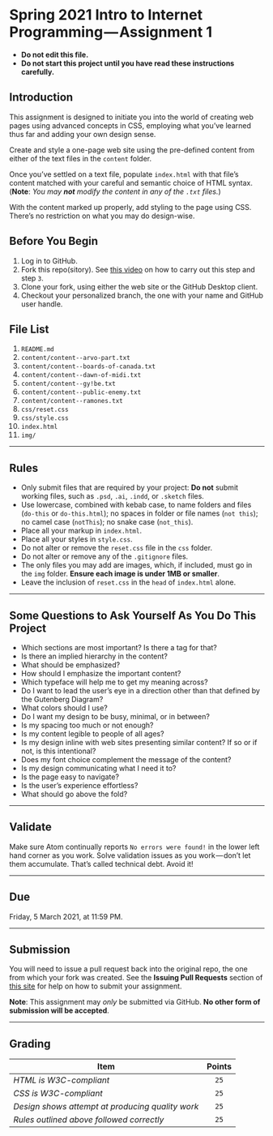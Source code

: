 # Spring 2021 Intro to Internet Programming — Assignment 1

* **Do not edit this file.**  
* **Do not start this project until you have read these instructions carefully.**

## Introduction
This assignment is designed to initiate you into the world of creating web pages using advanced concepts in CSS, employing what you’ve learned thus far and adding your own design sense.

Create and style a one-page web site using the pre-defined content from either of the text files in the `content` folder.

Once you’ve settled on a text file, populate `index.html` with that file’s content matched with your careful and semantic choice of HTML syntax. (**Note**: *You may __not__ modify the content in any of the `.txt` files.*)

With the content marked up properly, add styling to the page using CSS. There’s no restriction on what you may do design-wise.

## Before You Begin
1. Log in to GitHub.
2. Fork this repo(sitory). See [this video](http://code-warrior.github.io/tutorials/git/github/forking-and-cloning-at-the-github-web-site/) on how to carry out this step and step `3`.
3. Clone your fork, using either the web site or the GitHub Desktop client.
4. Checkout your personalized branch, the one with your name and GitHub user handle.

## File List
01. `README.md`
02. `content/content--arvo-part.txt`
03. `content/content--boards-of-canada.txt`
04. `content/content--dawn-of-midi.txt`
05. `content/content--gy!be.txt`
06. `content/content--public-enemy.txt`
07. `content/content--ramones.txt`
08. `css/reset.css`
09. `css/style.css`
10. `index.html`
11. `img/`

---

## Rules
* Only submit files that are required by your project: **Do not** submit working files, such as `.psd`, `.ai`, `.indd`, or `.sketch` files.
* Use lowercase, combined with kebab case, to name folders and files (`do-this` or `do-this.html`); no spaces in folder or file names (`not this`); no camel case (`notThis`); no snake case (`not_this`).
* Place all your markup in `index.html`.
* Place all your styles in `style.css`.
* Do not alter or remove the `reset.css` file in the `css` folder.
* Do not alter or remove any of the `.gitignore` files.
* The only files you may add are images, which, if included, must go in the `img` folder. **Ensure each image is under 1MB or smaller**.
* Leave the inclusion of `reset.css` in the `head` of `index.html` alone.

---

## Some Questions to Ask Yourself As You Do This Project
* Which sections are most important? Is there a tag for that?
* Is there an implied hierarchy in the content?
* What should be emphasized?
* How should I emphasize the important content?
* Which typeface will help me to get my meaning across?
* Do I want to lead the user’s eye in a direction other than that defined by the Gutenberg Diagram?
* What colors should I use?
* Do I want my design to be busy, minimal, or in between?
* Is my spacing too much or not enough?
* Is my content legible to people of all ages?
* Is my design inline with web sites presenting similar content? If so or if not, is this intentional?
* Does my font choice complement the message of the content?
* Is my design communicating what I need it to?
* Is the page easy to navigate?
* Is the user’s experience effortless?
* What should go above the fold?

---

## Validate
Make sure Atom continually reports `No errors were found!` in the lower left hand corner as you work. Solve validation issues as you work — don’t let them accumulate. That’s called technical debt. Avoid it!

---

## Due
Friday, 5 March 2021, at 11:59 PM.

---

## Submission
You will need to issue a pull request back into the original repo, the one from which your fork was created. See the **Issuing Pull Requests** section of [this site](http://code-warrior.github.io/tutorials/git/github/index.html) for help on how to submit your assignment.

**Note**: This assignment may *only* be submitted via GitHub. **No other form of submission will be accepted**.

---

## Grading
| Item                                             | Points |
|--------------------------------------------------|:------:|
| *HTML is W3C-compliant*                          | `25`   |
| *CSS is W3C-compliant*                           | `25`   |
| *Design shows attempt at producing quality work* | `25`   |
| *Rules outlined above followed correctly*        | `25`   |
